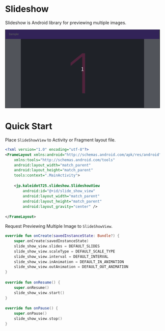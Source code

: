 # Slideshow

Slideshow is Android library for previewing multiple images.

![](./sample.gif)

# Quick Start

Place `SlideShowView` to Activity or Fragment layout file.

```xml
<?xml version="1.0" encoding="utf-8"?>
<FrameLayout xmlns:android="http://schemas.android.com/apk/res/android"
    xmlns:tools="http://schemas.android.com/tools"
    android:layout_width="match_parent"
    android:layout_height="match_parent"
    tools:context=".MainActivity">

    <jp.kaleidot725.slideshow.SlideshowView
        android:id="@+id/slide_show_view"
        android:layout_width="match_parent"
        android:layout_height="match_parent"
        android:layout_gravity="center" />

</FrameLayout>
```

Request Previewing Multiple Image to `SlideShowView`.

```kotlin
override fun onCreate(savedInstanceState: Bundle?) {
    super.onCreate(savedInstanceState)
    slide_show_view.slides = DEFAULT_SLIDES
    slide_show_view.scaleType = DEFAULT_SCALE_TYPE
    slide_show_view.interval = DEFAULT_INTERVAL
    slide_show_view.inAnimation = DEFAULT_IN_ANIMATION
    slide_show_view.outAnimation = DEFAULT_OUT_ANIMATION
}

override fun onResume() {
    super.onResume()
    slide_show_view.start()
}

override fun onPause() {
    super.onPause()
    slide_show_view.stop()
}
```

